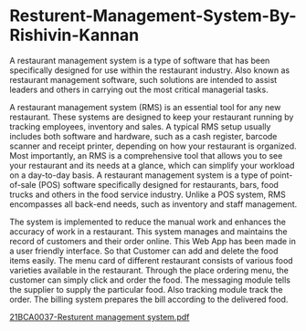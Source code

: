# Resturent-Management-System-By-Rishivin-Kannan
A restaurant management system is a type of software that has been specifically designed for use within the restaurant industry.
Also known as restaurant management software, such solutions are intended to assist leaders and others in carrying out the most critical managerial tasks.

A restaurant management system (RMS) is an essential tool for any new restaurant. These systems are designed to keep your restaurant running by tracking employees, inventory and sales.
A typical RMS setup usually includes both software and hardware, such as a cash register, barcode scanner and receipt printer, depending on how your restaurant is organized. Most importantly,
an RMS is a comprehensive tool that allows you to see your restaurant and its needs at a glance, which can simplify your workload on a day-to-day basis. A restaurant management system is a
type of point-of-sale (POS) software specifically designed for restaurants, bars, food trucks and others in the food service industry. Unlike a POS system, RMS encompasses all back-end needs, 
such as inventory and staff management.

The system is implemented to reduce the manual work and enhances the accuracy of work in a restaurant. This system manages and maintains the record of customers and their order online. 
This Web App has been made in a user friendly interface. So that Customer can add and delete the food items easily. The menu card of different restaurant consists of various food varieties 
available in the restaurant. Through the place ordering menu, the customer can simply click and order the food. The messaging module tells the supplier to supply the particular food. 
Also tracking module track the order. The billing system prepares the bill according to the delivered food. 

[21BCA0037-Resturent management system.pdf](https://github.com/RishivinKannan/Resturent-Management-System-By-Rishivin-Kannan/files/11360704/21BCA0037-Resturent.management.system.pdf)
